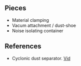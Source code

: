 
Pieces
-------

* Material clamping
* Vacum attachment / dust-shoe
* Noise isolating container


References
------------

* Cyclonic dust separator. [Vid](https://www.youtube.com/watch?v=YsrURCK-H_M)
